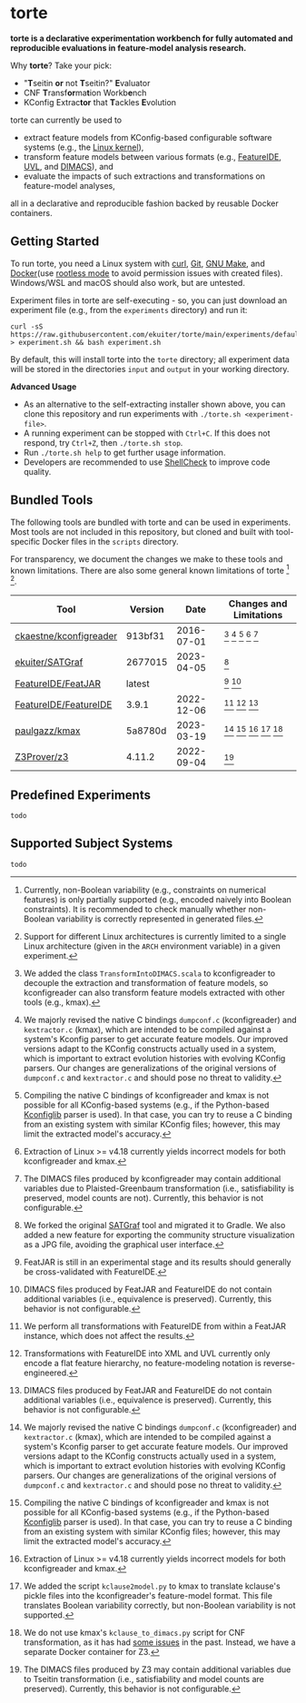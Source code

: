 # torte

**torte is a declarative experimentation workbench for fully automated and reproducible evaluations in feature-model analysis research.**

Why **torte**?
Take your pick:

- "**T**seitin **or** not **T**seitin?" **E**valuator
- CNF **T**ransf**or**ma**t**ion Workb**e**nch
- KConfig Extrac**tor** that **T**ackles **E**volution

torte can currently be used to

- extract feature models from KConfig-based configurable software systems (e.g., the [Linux kernel](https://github.com/torvalds/linux)),
- transform feature models between various formats (e.g., [FeatureIDE](https://featureide.github.io), [UVL](https://github.com/Universal-Variability-Language), and [DIMACS](https://www.domagoj-babic.com/uploads/ResearchProjects/Spear/dimacs-cnf.pdf)), and
- evaluate the impacts of such extractions and transformations on feature-model analyses,

all in a declarative and reproducible fashion backed by reusable Docker containers.

## Getting Started

To run torte, you need a Linux system with [curl](https://curl.se/), [Git](https://git-scm.com/), [GNU Make](https://www.gnu.org/software/make/), and [Docker](https://docs.docker.com/get-docker/)(use [rootless mode](https://docs.docker.com/engine/security/rootless/) to avoid permission issues with created files).
Windows/WSL and macOS should also work, but are untested.

Experiment files in torte are self-executing - so, you can just download an experiment file (e.g., from the `experiments` directory) and run it:

```
curl -sS https://raw.githubusercontent.com/ekuiter/torte/main/experiments/default.sh > experiment.sh && bash experiment.sh
```

By default, this will install torte into the `torte` directory; all experiment data will be stored in the directories `input` and `output` in your working directory.

**Advanced Usage**

- As an alternative to the self-extracting installer shown above, you can clone this repository and run experiments with `./torte.sh <experiment-file>`.
- A running experiment can be stopped with `Ctrl+C`.
  If this does not respond, try `Ctrl+Z`, then `./torte.sh stop`.
- Run `./torte.sh help` to get further usage information.
- Developers are recommended to use [ShellCheck](https://www.shellcheck.net/) to improve code quality.

## Bundled Tools

The following tools are bundled with torte and can be used in experiments.
Most tools are not included in this repository, but cloned and built with tool-specific Docker files in the `scripts` directory.

For transparency, we document the changes we make to these tools and known limitations. There are also some general known limitations of torte [^1] [^2].

| Tool | Version | Date | Changes and Limitations |
| - | - | - | - |
| [ckaestne/kconfigreader](https://github.com/ckaestne/kconfigreader) | 913bf31 | 2016-07-01 | [^3] [^4] [^5] [^6] [^9] |
| [ekuiter/SATGraf](https://github.com/ekuiter/SATGraf) | 2677015 | 2023-04-05 | [^11] |
| [FeatureIDE/FeatJAR](https://github.com/FeatureIDE/FeatJAR) | latest | | [^12] [^15] |
| [FeatureIDE/FeatureIDE](https://github.com/FeatureIDE/FeatureIDE) | 3.9.1 | 2022-12-06 | [^13] [^14] [^15] |
| [paulgazz/kmax](https://github.com/paulgazz/kmax) | 5a8780d | 2023-03-19 | [^4] [^5] [^6] [^7] [^8] |
| [Z3Prover/z3](https://github.com/Z3Prover/z3) | 4.11.2 | 2022-09-04 | [^10] |

[^1]: Currently, non-Boolean variability (e.g., constraints on numerical features) is only partially supported (e.g., encoded naively into Boolean constraints).
It is recommended to check manually whether non-Boolean variability is correctly represented in generated files.

[^2]: Support for different Linux architectures is currently limited to a single Linux architecture (given in the `ARCH` environment variable) in a given experiment.

[^3]: We added the class `TransformIntoDIMACS.scala` to kconfigreader to decouple the extraction and transformation of feature models, so kconfigreader can also transform feature models extracted with other tools (e.g., kmax).

[^4]: We majorly revised the native C bindings `dumpconf.c` (kconfigreader) and `kextractor.c` (kmax), which are intended to be compiled against a system's Kconfig parser to get accurate feature models.
Our improved versions adapt to the KConfig constructs actually used in a system, which is important to extract evolution histories with evolving KConfig parsers.
Our changes are generalizations of the original versions of `dumpconf.c` and `kextractor.c` and should pose no threat to validity.

[^5]: Compiling the native C bindings of kconfigreader and kmax is not possible for all KConfig-based systems (e.g., if the Python-based [Kconfiglib](https://github.com/ulfalizer/Kconfiglib) parser is used).
In that case, you can try to reuse a C binding from an existing system with similar KConfig files; however, this may limit the extracted model's accuracy.

[^6]: Extraction of Linux >= v4.18 currently yields incorrect models for both kconfigreader and kmax.

[^7]: We added the script `kclause2model.py` to kmax to translate kclause's pickle files into the kconfigreader's feature-model format.
This file translates Boolean variability correctly, but non-Boolean variability is not supported.

[^8]: We do not use kmax's `kclause_to_dimacs.py` script for CNF transformation, as it has had [some issues](https://github.com/paulgazz/kmax/issues/226) in the past.
Instead, we have a separate Docker container for Z3.

[^9]: The DIMACS files produced by kconfigreader may contain additional variables due to Plaisted-Greenbaum transformation (i.e., satisfiability is preserved, model counts are not).
Currently, this behavior is not configurable.

[^10]: The DIMACS files produced by Z3 may contain additional variables due to Tseitin transformation (i.e., satisfiability and model counts are preserved).
Currently, this behavior is not configurable.

[^11]: We forked the original [SATGraf](https://bitbucket.org/znewsham/satgraf/) tool and migrated it to Gradle.
We also added a new feature for exporting the community structure visualization as a JPG file, avoiding the graphical user interface.

[^12]: FeatJAR is still in an experimental stage and its results should generally be cross-validated with FeatureIDE.

[^13]: We perform all transformations with FeatureIDE from within a FeatJAR instance, which does not affect the results.

[^14]: Transformations with FeatureIDE into XML and UVL currently only encode a flat feature hierarchy, no feature-modeling notation is reverse-engineered.

[^15]: DIMACS files produced by FeatJAR and FeatureIDE do not contain additional variables (i.e., equivalence is preserved).
Currently, this behavior is not configurable.

## Predefined Experiments

`todo`

## Supported Subject Systems

`todo`